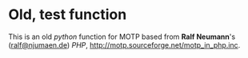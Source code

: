 Old, test function
==============

This is an old *python* function for MOTP based from **Ralf Neumann**'s (ralf@njumaen.de) *PHP*, http://motp.sourceforge.net/motp_in_php.inc.



